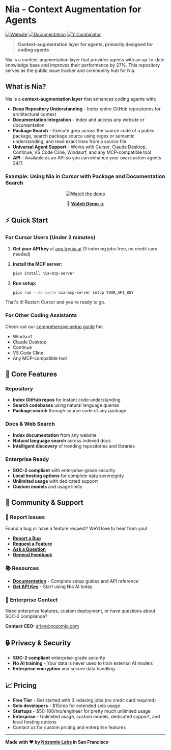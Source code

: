 # Nia - Context Augmentation for Agents

[![Website](https://img.shields.io/badge/Website-trynia.ai-blue)](https://trynia.ai)
[![Documentation](https://img.shields.io/badge/Docs-docs.trynia.ai-green)](https://docs.trynia.ai)
[![Y Combinator](https://img.shields.io/badge/Y%20Combinator-S25-orange)](https://www.ycombinator.com/companies/nozomio)

> **Context-augmentation layer for agents, primarily designed for coding agents**

Nia is a context-augmentation layer that provides agents with an up-to-date knowledge base and improves their performance by 27%. This repository serves as the public issue tracker and community hub for Nia.

## What is Nia?

Nia is a **context-augmentation layer** that enhances coding agents with:

- **Deep Repository Understanding** - Index entire GitHub repositories for architectural context
- **Documentation Integration** - Index and access any website or documentation
- **Package Search** - Execute grep across the source code of a public package, search package source using regex or semantic understanding, and read exact lines from a source file.
- **Universal Agent Support** - Works with Cursor, Claude Desktop, Continue, VS Code Cline, Windsurf, and any MCP-compatible tool
- **API** - Available as an API so you can enhance your own custom agents 24/7.

### Example: Using Nia in Cursor with Package and Documentation Search

<div align="center">

[![Watch the demo](https://img.youtube.com/vi/NnxppAg4yBo/0.jpg)](https://www.youtube.com/watch?v=NnxppAg4yBo)

🎥 **[Watch Demo →](https://www.youtube.com/watch?v=NnxppAg4yBo)**

</div>

## ⚡ Quick Start

### For Cursor Users (Under 2 minutes)

1. **Get your API key** at [app.trynia.ai](https://app.trynia.ai) (3 indexing jobs free, no credit card needed)

2. **Install the MCP server:**
   ```bash
   pipx install nia-mcp-server
   ```

3. **Run setup:**
   ```bash
   pipx run --no-cache nia-mcp-server setup YOUR_API_KEY
   ```

That's it! Restart Cursor and you're ready to go.

### For Other Coding Assistants

Check out our [comprehensive setup guide](https://docs.trynia.ai) for:
- Windsurf
- Claude Desktop
- Continue
- VS Code Cline
- Any MCP-compatible tool

## 🔧 Core Features

### Repository
- **Index GitHub repos** for instant code understanding
- **Search codebases** using natural language queries
- **Package search** through source code of any package

### Docs & Web Search
- **Index documentation** from any website
- **Natural language search** across indexed docs
- **Intelligent discovery** of trending repositories and libraries

### Enterprise Ready
- **SOC-2 compliant** with enterprise-grade security
- **Local hosting options** for complete data sovereignty
- **Unlimited usage** with dedicated support
- **Custom models** and usage limits

## 🤝 Community & Support

### 📝 Report Issues
Found a bug or have a feature request? We'd love to hear from you!

- **[Report a Bug](../../issues/new?assignees=&labels=bug&template=bug_report.md)**
- **[Request a Feature](../../issues/new?assignees=&labels=enhancement&template=feature_request.md)**
- **[Ask a Question](../../issues/new?assignees=&labels=question&template=question.md)**
- **[General Feedback](../../issues/new?assignees=&labels=feedback&template=general_feedback.md)**

### 📚 Resources

- **[Documentation](https://docs.trynia.ai)** - Complete setup guides and API reference
- **[Get API Key](https://app.trynia.ai)** - Start using Nia AI today

### 🏢 Enterprise Contact

Need enterprise features, custom deployment, or have questions about SOC-2 compliance?

**Contact CEO:** [arlan@nozomio.com](mailto:arlan@nozomio.com)

## 🔒 Privacy & Security

- **SOC-2 compliant** enterprise-grade security
- **No AI training** - Your data is never used to train external AI models
- **Enterprise encryption** and secure data handling

## 📈 Pricing

- **Free Tier** - Get started with 3 indexing jobs (no credit card required)
- **Solo developers** - $15/mo for extended solo usage
- **Startups** - $50-100/mo/engineer for pretty much unlimited usage
- **Enterprise** - Unlimited usage, custom models, dedicated support, and local hosting options
- Contact us for custom pricing and enterprise features

---

**Made with ❤️ by [Nozomio Labs](https://nozomio.com) in San Francisco**